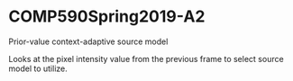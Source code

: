# COMP590Spring2019-A2

Prior-value context-adaptive source model

Looks at the pixel intensity value from the previous frame to select source model to utilize.